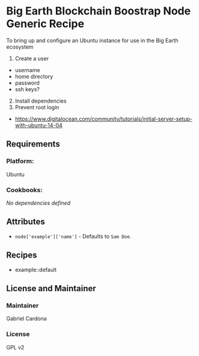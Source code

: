 # Big Earth Blockchain Boostrap Node Generic Recipe

To bring up and configure an Ubuntu instance for use in the Big Earth ecosystem

1. Create a user
  * username
  * home directory
  * password
  * ssh keys?
2. Install dependencies
3. Prevent root login
  * https://www.digitalocean.com/community/tutorials/initial-server-setup-with-ubuntu-14-04

## Requirements

### Platform:

Ubuntu

### Cookbooks:

*No dependencies defined*

## Attributes

* `node['example']['name']` -  Defaults to `Sam Doe`.

## Recipes

* example::default

## License and Maintainer

### Maintainer

Gabriel Cardona

### License

GPL v2
